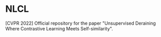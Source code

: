 # NLCL
[CVPR 2022] Official repository for the paper "Unsupervised Deraining Where Contrastive Learning Meets Self-similarity".
